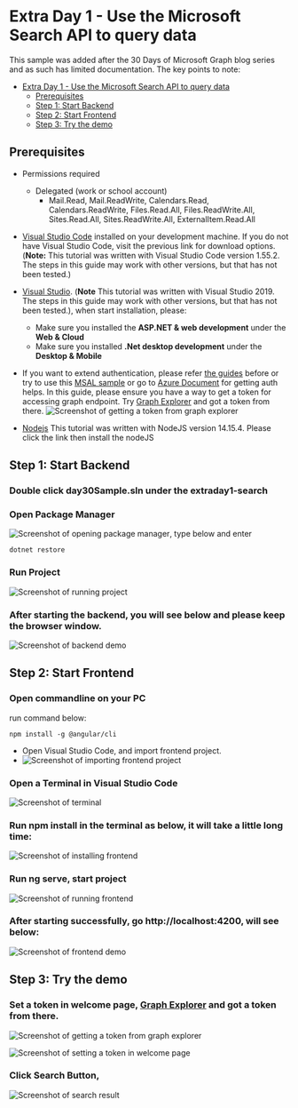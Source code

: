 # Extra Day 1 - Use the Microsoft Search API to query data

This sample was added after the 30 Days of Microsoft Graph blog series and as such has limited documentation.  The key points to note:

- [Extra Day 1 - Use the Microsoft Search API to query data](#Extra-Day-1---Use-the-Microsoft-Search-API-to-query-data)
  - [Prerequisites](#prerequisites)
  - [Step 1: Start Backend](#step-1-start-backend)
  - [Step 2: Start Frontend](#step-2-start-frontend)
  - [Step 3: Try the demo](#step-3-try-the-demo)
## Prerequisites

- Permissions required
  - Delegated (work or school account)
    - Mail.Read, Mail.ReadWrite, Calendars.Read, Calendars.ReadWrite, Files.Read.All, Files.ReadWrite.All, Sites.Read.All, Sites.ReadWrite.All, ExternalItem.Read.All
- [Visual Studio Code](https://code.visualstudio.com/) installed on your development machine. If you do not have Visual Studio Code, visit the previous link for download options. (**Note:** This tutorial was written with Visual Studio Code version 1.55.2. The steps in this guide may work with other versions, but that has not been tested.)
- [Visual Studio](https://visualstudio.microsoft.com/). (**Note** This tutorial was written with Visual Studio 2019. The steps in this guide may work with other versions, but that has not been tested.), when start installation, please:
  - Make sure you installed the **ASP.NET & web development** under the **Web & Cloud**
  - Make sure you installed **.Net desktop development** under the **Desktop & Mobile**
- If you want to extend authentication, please refer [the guides](/day29-onedrive) before or try to use this [MSAL sample](https://github.com/AzureAD/microsoft-authentication-library-for-js/tree/dev/samples/msal-angular-v2-samples/angular11-sample-app) or go to [Azure Document](https://docs.microsoft.com/azure/active-directory/fundamentals/auth-oidc) for getting auth helps. In this guide, please ensure you have a way to get a token for accessing graph endpoint. Try [Graph Explorer](https://developer.microsoft.com/graph/graph-explorer) and got a token from there.
   ![Screenshot of getting a token from graph explorer](Images/Token.PNG)
   
- [Nodejs](https://nodejs.org/en/)  This tutorial was written with NodeJS version 14.15.4. Please click the link then install the nodeJS
   
   
## Step 1: Start Backend

### Double click **day30Sample.sln** under the **extraday1-search**
### Open Package Manager 
![Screenshot of opening package manager](Images/VisualStudio_PackageManager.PNG), type below and enter
  ```
  dotnet restore
  ```
### Run Project
  ![Screenshot of running project](Images/VisualStudio_Run.PNG)

### After starting the backend, you will see below and please keep the browser window.
  ![Screenshot of backend demo](Images/Backend_demo.PNG)
  
  
 ## Step 2: Start Frontend
 
### Open commandline on your PC
   run command below:
   ```
   npm install -g @angular/cli
   ```
   
- Open Visual Studio Code, and import frontend project.
- 
   ![Screenshot of importing frontend project](Images/Import_frontend.PNG)
   
### Open a Terminal in Visual Studio Code

  ![Screenshot of terminal](Images/OpenTerminal.PNG)
  
### Run npm install in the terminal as below, it will take a little long time:
 
  ![Screenshot of installing frontend](Images/Install_fronend.PNG)

### Run ng serve, start project
  ![Screenshot of running frontend](Images/run_frontend.PNG)
  
### After starting successfully, go http://localhost:4200, will see below:
  ![Screenshot of frontend demo](Images/frontend_demo.PNG)
  
## Step 3: Try the demo
### **Set a token in welcome page**, [Graph Explorer](https://developer.microsoft.com/graph/graph-explorer) and got a token from there. 
   ![Screenshot of getting a token from graph explorer](Images/Token.PNG)
   
  ![Screenshot of setting a token in welcome page](Images/SetToken.PNG)
   
### **Click Search Button**, 
  ![Screenshot of search result](Images/SearchResult.PNG)
   
    
   
